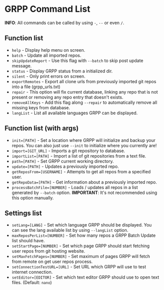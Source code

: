 # GRPP Command List

**INFO**: All commands can be called by using `-`, `--` or even `/`.

## Function list

- `help` - Display help menu on screen.
- `batch` - Update all imported repos.
- `skipUpdateReport` - Use this flag with `--batch` to skip post update message.
- `status` - Display GRPP status from a initialized dir.
- `silent` - Only print errors on screen.
- `exportRemotes` - Export all clone urls from previously imported git repos into a file (grpp_urls.txt)
- `repair` - This option will fix current database, linking any repo that is not present or removing any repo entry that doesn't exists.
- `removeAllKeys` - Add this flag along `--repair` to automatically remove all missing keys from database.
- `langList` - List all available languages GRPP can be displayed.

## Function list (with args)

- `init=[PATH]` - Set a location where GRPP will initialize and backup your repos. You can also just use `--init` to initialize where you currently are!
- `import=[GIT_URL]` - Imports a git repository to database.
- `importList=[PATH]` - Import a list of git repositories from a text file.
- `path=[PATH]` - Set GRPP current working directory.
- `update=[PATH]` - Updates a previously imported repo.
- `getReposFrom=[USERNAME]` - Attempts to get all repos from a specified user.
- `getRepoData=[PATH]` - Get information about a previously imported repo.
- `processBatchFile=[NUMBER]` - Loads / updates all repos in a list generated by `--batch` option. **IMPORTANT**: It's not recommended using this option manually.

## Settings list

- `setLang=[LANG]` - Set which language GRPP should be displayed. You can see the lang available list by using `--langList` option.
- `maxReposPerList=[NUMBER]` - Set how many repos a GRPP Batch Update list should have.
- `setStartPage=[NUMBER]` - Set which page GRPP should start fetching user repos from git hosting website.
- `setMaxFetchPages=[NUMBER]` - Set maximum of pages GRPP will fetch from remote on get user repos process.
- `setConnectionTestURL=[URL]` - Set URL which GRPP will use to test internet connection.
- `setEditor=[EDITOR]` - Set which text editor GRPP should use to open text files. (Default: `nano`)